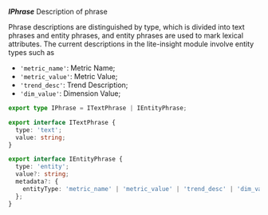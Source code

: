 ***IPhrase*** Description of phrase

Phrase descriptions are distinguished by type, which is divided into text phrases and entity phrases, and entity phrases are used to mark lexical attributes. The current descriptions in the lite-insight module involve entity types such as
* `'metric_name'`: Metric Name;
* `'metric_value'`: Metric Value;
* `'trend_desc'`: Trend Description;
* `'dim_value'`: Dimension Value;

```ts
export type IPhrase = ITextPhrase | IEntityPhrase;

export interface ITextPhrase {
  type: 'text';
  value: string;
}

export interface IEntityPhrase {
  type: 'entity';
  value?: string;
  metadata?: {
    entityType: 'metric_name' | 'metric_value' | 'trend_desc' | 'dim_value';
  };
}
```
